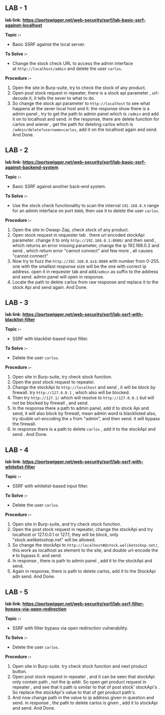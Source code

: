 ## LAB - 1
**lab link: <https://portswigger.net/web-security/ssrf/lab-basic-ssrf-against-localhost>**

 **Topic :-** 

- Basic SSRF against the local server.

 **To Solve :-**

- Change the stock check URL to access the admin interface at `http://localhost/admin` and delete the user `carlos`.


 **Procedure :-**

1. Open the site in Burp-suite, try to check the stock of any product.
2. Open post stock request in repeater, there is a stock api parameter , url-decode it, it tells the sever to what to do.
3. So change the stock api parameter to `http://localhost` to see what happens at the sever local host and it. the response show there is a admin panel , try to get the path to admin panel which is `/admin` and add it on to localhost and send. in the response, there are delete function for carlos and wiener , get the path for deleting carlos which is `/admin/delete?username=carlos`, add it on the localhost again and send. And Done.


## LAB - 2
**lab link: <https://portswigger.net/web-security/ssrf/lab-basic-ssrf-against-backend-system>**

 **Topic :-** 

- Basic SSRF against another back-end system.

 **To Solve :-**

- Use the stock check functionality to scan the internal `192.168.0.X` range for an admin interface on port `8080`, then use it to delete the user `carlos`.

 **Procedure :-**

1. Open the site in Owasp-Zap, check stock of any product. 
2. Open stock request in requester tab . there url encoded stockApi parameter. change it to only `http://192.168.0.1:8080/` and then send , which returns an error missing parameter, change the ip 192.168.0.2 and send , which return error "cannot connect" and few more , all causes "cannot connect"
3. Now try to fuzz the `http://192.168.0.$x$:8080` with number from 0-255. one with the smallest response size will be the one with correct ip address. open it in requester tab and add`/admin` as suffix to the address and send. admin panel will open in response.
4. Locate the path to delete carlos from raw response and replace it to the stock Api and send again. And Done.


## LAB - 3
**lab link: <https://portswigger.net/web-security/ssrf/lab-ssrf-with-blacklist-filter>**

 **Topic :-** 

- SSRF with blacklist-based input filter.

 **To Solve :-**

- Delete the user `carlos`.

 **Procedure :-**

1. Open site in Burp-suite, try check stock function.
2. Open the post stock request to repeater.
3. Change the stockApi to `http://localhost` and send , it will be block by firewall. try `http://127.0.0.1` , which also will be blocked.
4. Then try `http://127.1/` which will resolve to `http://127.0.0.1` but will not be blocked by firewall , and send. 
5. In the response there a path to admin panel, add it to stock Api and send, it will also block by firewall, mean admin word is blacklisted also, try double url-encoding the `a` from "admin", and then send. it will bypass the firewall.
6. In response there is a path to delete `carlos` , add it to the stockApi and send . And Done.


## LAB - 4
**lab link: <https://portswigger.net/web-security/ssrf/lab-ssrf-with-whitelist-filter>**

 **Topic :-** 

- SSRF with whitelist-based input filter.

 **To Solve :-**

- Delete the user `carlos`.

 **Procedure :-**

1. Open site in Burp-suite, and try check stock function.
2. Open the post stock request in repeater, change the stockApi and try localhost or 127.0.0.1 or 127.1, they will be block, only "stock.weliketoshop.net" will be allowed.
3. So change the stockApi to `http://localhost#@stock.weliketoshop.net/`, this work as localhost as element to the site, and double url-encode the `#` to bypass it. and send.
4. In response , there is path to admin panel , add it to the stockApi and send.
5. Again in response, there is path to delete carlos, add it to the StockApi adn send. And Done.


## LAB - 5
**lab link: <https://portswigger.net/web-security/ssrf/lab-ssrf-filter-bypass-via-open-redirection>**

 **Topic :-** 

- SSRF with filter bypass via open redirection vulnerability.

 **To Solve :-**

- Delete the user `carlos`.

 **Procedure :-**

1. Open site in Burp-suite. try check stock function and next product button.
2. Open post stock request in repeater , and it can be seen that stockApi only contain path , not the ip addr. So open get product request in repeater , and see that it path is similar to that of post stock' stockApi's . So replace the stockApi's value to that of get product path's. 
3. And now change path in the value to ip address given in question and send. in response , the path to delete carlos is given , add it to stockApi and send. And Done.